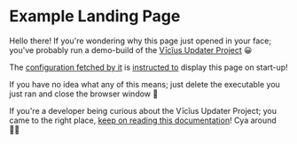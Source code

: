 # Example Landing Page

Hello there! If you're wondering why this page just opened in your face; you've probably run a demo-build of the [Vīcĭus Updater Project](index.md) 😀

The [configuration fetched by it](Remote-Configuration.md) is [instructed to](Emergency-Feature.md) display this page on start-up!

If you have no idea what any of this means; just delete the executable you just ran and close the browser window 👋

If you're a developer being curious about the Vīcĭus Updater Project; you came to the right place, [keep on reading this documentation](index.md)! Cya around 🏃‍♀️
